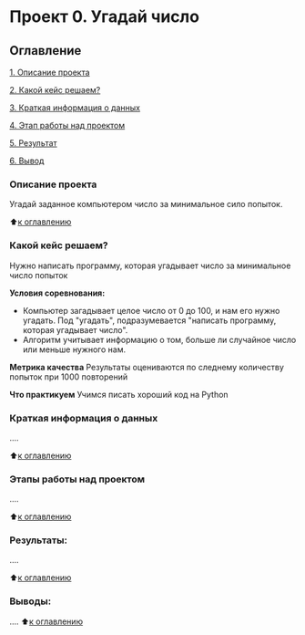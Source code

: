 # Проект 0. Угадай число

## Оглавление
[1. Описание проекта](https://github.com/Setimpi/sf_data_science/tree/main/project_0/README.md#Описание-проекта)

[2. Какой кейс решаем?](https://github.com/Setimpi/sf_data_science/tree/main/project_0/README.md#Какой-кейс-решаем?)

[3. Краткая информация о данных](https://github.com/Setimpi/sf_data_science/tree/main/project_0/README.md#Краткая-информация-о-данных)

[4. Этап работы над проектом](https://github.com/Setimpi/sf_data_science/tree/main/project_0/README.md#Этап-работы-над-проектом)

[5. Результат](https://github.com/Setimpi/sf_data_science/tree/main/project_0/README.md#Результат)

[6. Вывод](https://github.com/Setimpi/sf_data_science/tree/main/project_0/README.md#Вывод)

### Описание проекта
Угадай заданное компьютером число за минимальное сило попыток.

:arrow_up:[к оглавлению](https://github.com/Setimpi/sf_data_science/tree/main/project_0/README.md#Оглавление)


### Какой кейс решаем?
Нужно написать программу, которая угадывает число за минимальное число попыток

**Условия соревнования:**
- Компьютер загадывает целое число от 0 до 100, и нам его нужно угадать. Под "угадать", подразумевается "написать программу, которая угадывает число".
- Алгоритм учитывает информацию о том, больше ли случайное число или меньше нужного нам.

**Метрика качества**
Результаты оцениваются по следнему количеству попыток при 1000 повторений

**Что практикуем**
Учимся писать хороший код на Python


### Краткая информация о данных
....

:arrow_up:[к оглавлению](https://github.com/Setimpi/sf_data_science/tree/main/project_0/README.md#Оглавление)


### Этапы работы над проектом
....

:arrow_up:[к оглавлению](https://github.com/Setimpi/sf_data_science/tree/main/project_0/README.md#Оглавление)


### Результаты:
....

:arrow_up:[к оглавлению](https://github.com/Setimpi/sf_data_science/tree/main/project_0/README.md#Оглавление)


### Выводы:
....
:arrow_up:[к оглавлению](https://github.com/Setimpi/sf_data_science/tree/main/project_0/README.md#Оглавление)